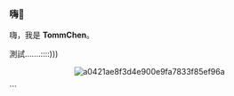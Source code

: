 ### 嗨👋

嗨，我是 **TommChen**。

測試.......::::)))

<!--
**TommChen/TommChen** 是一個 ✨ _特別_ ✨ 的存儲庫，因為它的 `README.md`（這個文件）出現在你的 GitHub 個人檔案上。

以下是一些想法，可以幫助你開始：

- 🔭 我正在工作中...
- 🌱我正在學習...
- 👯 我正在尋求合作...
- 🤔 我正在尋求幫助...
- 💬 問我關於...
- 📫 如何聯繫我：...
- 😄 代名詞：...
- ⚡ 趣味事實：...
-->

<div align="center">

![a0421ae8f3d4e900e9fa7833f85ef96a](https://user-images.githubusercontent.com/97342533/222116638-e3cc24dd-28db-483c-8ce6-e8b9941f0734.gif)

</div>
```